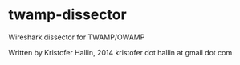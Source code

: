 twamp-dissector
===============

 Wireshark dissector for TWAMP/OWAMP
 
 Written by Kristofer Hallin, 2014
 kristofer dot hallin at gmail dot com
